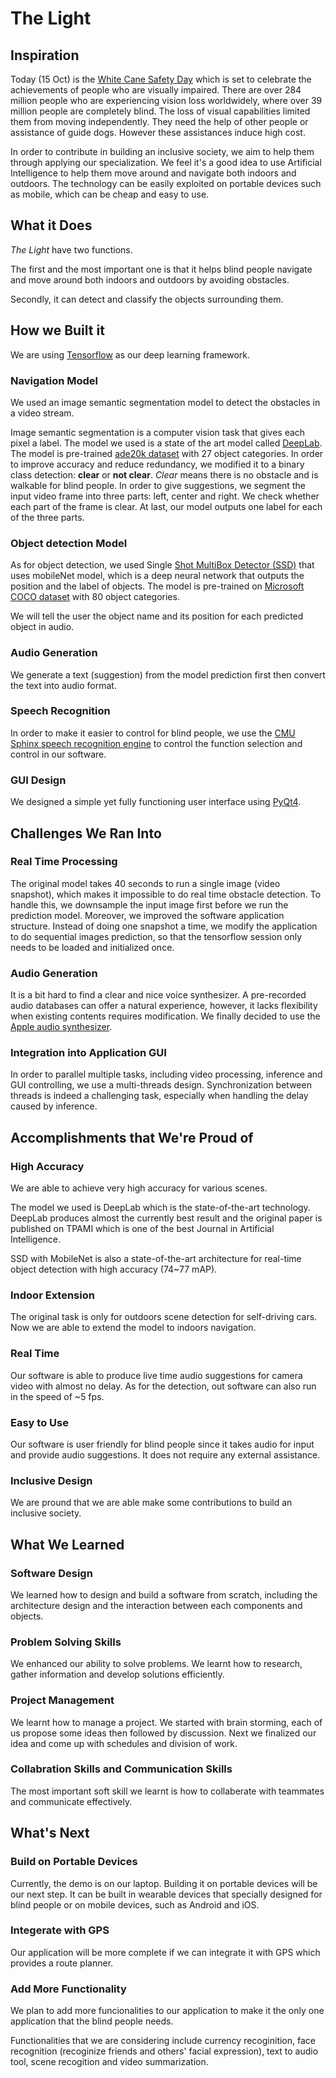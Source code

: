 # The Light


## Inspiration
Today (15 Oct) is the [White Cane Safety Day](https://en.wikipedia.org/wiki/White_Cane_Safety_Day) which is set to celebrate the achievements of people who are visually impaired. There are over 284 million people who are experiencing vision loss worldwidely, where over 39 million people are completely blind. The loss of visual capabilities limited them from moving independently. They need the help of other people or assistance of guide dogs. However these assistances induce high cost.

In order to contribute in building an inclusive society, we aim to help them through applying our specialization. We feel it's a good idea to use Artificial Intelligence to help them move around and navigate both indoors and outdoors. The technology can be easily exploited on portable devices such as mobile, which can be cheap and easy to use.


## What it Does
*The Light* have two functions.

The first and the most important one is that it helps blind people navigate and move around both indoors and outdoors by avoiding obstacles.

Secondly, it can detect and classify the objects surrounding them. 


## How we Built it
We are using [Tensorflow](https://www.tensorflow.org) as our deep learning framework.

### Navigation Model
We used an image semantic segmentation model to detect the obstacles in a video stream. 

Image semantic segmentation is a computer vision task that gives each pixel a label. The model we used is a state of the art model called [DeepLab](https://arxiv.org/abs/1606.00915). The model is pre-trained [ade20k dataset](http://sceneparsing.csail.mit.edu) with 27 object categories. In order to improve accuracy and reduce redundancy, we modified it to a binary class detection: **clear** or **not clear**. *Clear* means there is no obstacle and is walkable for blind people. In order to give suggestions, we segment the input video frame into three parts: left, center and right. We check whether each part of the frame is clear. At last, our model outputs one label for each of the three parts.

### Object detection Model
As for object detection, we used Single [Shot MultiBox Detector (SSD)](https://arxiv.org/abs/1512.02325) that uses mobileNet model, which is a deep neural network that outputs the position and the label of objects. The model is pre-trained on [Microsoft COCO dataset](http://cocodataset.org) with 80 object categories. 

We will tell the user the object name and its position for each predicted object in audio.

### Audio Generation
We generate a text (suggestion) from the model prediction first then convert the text into audio format.

### Speech Recognition
In order to make it easier to control for blind people, we use the [CMU Sphinx speech recognition engine](https://cmusphinx.github.io) to control the function selection and control in our software.

### GUI Design
We designed a simple yet fully functioning user interface using [PyQt4](https://pypi.python.org/pypi/PyQt4).

## Challenges We Ran Into

### Real Time Processing
The original model takes 40 seconds to run a single image (video snapshot), which makes it impossible to do real time obstacle detection. To handle this, we downsample the input image first before we run the prediction model. Moreover, we improved the software application structure. Instead of doing one snapshot a time, we modify the application to do sequential images prediction, so that the tensorflow session only needs to be loaded and initialized once.

### Audio Generation
It is a bit hard to find a clear and nice voice synthesizer. A pre-recorded audio databases can offer a natural experience, however, it lacks flexibility when existing contents requires modification. We finally decided to use the [Apple audio synthesizer](https://documentation.apple.com/en/logicstudio/instruments/index.html#chapter=A%26section=2%26tasks=true).

### Integration into Application GUI
In order to parallel multiple tasks, including video processing, inference and GUI controlling, we use a multi-threads design. Synchronization between threads is indeed a challenging task, especially when handling the delay caused by inference.


## Accomplishments that We're Proud of

### High Accuracy
We are able to achieve very high accuracy for various scenes. 

The model we used is DeepLab which is the state-of-the-art technology. DeepLab produces almost the currently best result and the original paper is published on TPAMI which is one of the best Journal in Artificial Intelligence.

SSD with MobileNet is also a state-of-the-art architecture for real-time object detection with high accuracy (74~77 mAP).

### Indoor Extension
The original task is only for outdoors scene detection for self-driving cars. Now we are able to extend the model to indoors navigation.

### Real Time
Our software is able to produce live time audio suggestions for camera video with almost no delay. As for the detection, out software can also run in the speed of ~5 fps.

### Easy to Use
Our software is user friendly for blind people since it takes audio for input and provide audio suggestions. It does not require any external assistance.

### Inclusive Design
We are pround that we are able make some contributions to build an inclusive society.


## What We Learned

### Software Design
We learned how to design and build a software from scratch, including the architecture design and the interaction between each components and objects.

### Problem Solving Skills
We enhanced our ability to solve problems. We learnt how to research, gather information and develop solutions efficiently.

### Project Management
We learnt how to manage a project. We started with brain storming, each of us propose some ideas then followed by discussion. Next we finalized our idea and come up with schedules and division of work.

### Collabration Skills and Communication Skills
The most important soft skill we learnt is how to collaberate with teammates and communicate effectively.


## What's Next

### Build on Portable Devices
Currently, the demo is on our laptop. Building it on portable devices will be our next step. It can be built in wearable devices that specially designed for blind people or on mobile devices, such as Android and iOS.

### Integerate with GPS
Our application will be more complete if we can integrate it with GPS which provides a route planner.

### Add More Functionality
We plan to add more funcionalities to our application to make it the only one application that the blind people needs. 

Functionalities that we are considering include currency recoginition, face recognition (recoginize friends and others' facial expression), text to audio tool, scene recogition and video summarization. 
